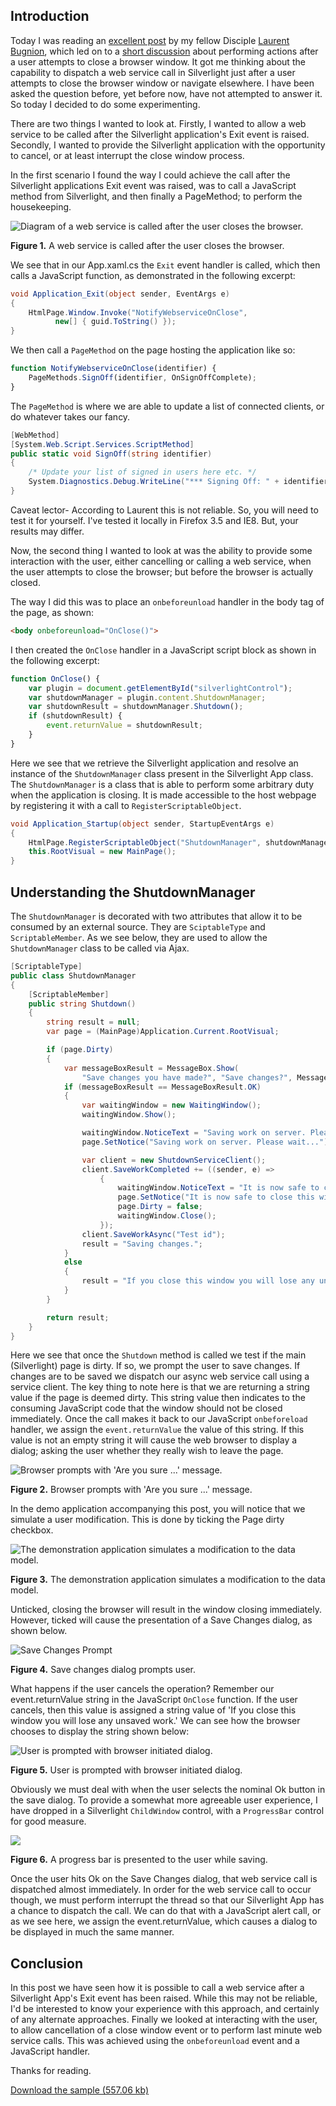 ## Introduction

Today I was reading an [excellent post](http://blog.galasoft.ch/archive/2009/10/18/clean-shutdown-in-silverlight-and-wpf-applications.aspx) 
by my fellow Disciple [Laurent Bugnion](http://blog.galasoft.ch/Default.aspx), 
which led on to a [short discussion](http://groups.google.com/group/wpf-disciples/browse_thread/thread/e3200f524f4e0592) 
about performing actions after a user attempts to close a browser window. It got me thinking about the capability to dispatch a web service call in Silverlight just after a user attempts to close the browser window or navigate elsewhere. I have been asked the question before, yet before now, have not attempted to answer it. So today I decided to do some experimenting.

There are two things I wanted to look at. Firstly, I wanted to allow a web service to be called after the Silverlight application's Exit event is raised. Secondly, I wanted to provide the Silverlight application with the opportunity to cancel, or at least interrupt the close window process.

In the first scenario I found the way I could achieve the call after the Silverlight applications Exit event was raised, was to call a JavaScript method from Silverlight, and then finally a PageMethod; to perform the housekeeping.

![Diagram of a web service is called after the user closes the browser.](/assets/images/2009-10-19-WebService.gif)

**Figure 1.** A web service is called after the user closes the browser.

We see that in our App.xaml.cs the `Exit` event handler is called, which then calls a JavaScript function, as demonstrated in the following excerpt:

```csharp
void Application_Exit(object sender, EventArgs e)
{
    HtmlPage.Window.Invoke("NotifyWebserviceOnClose", 
          new[] { guid.ToString() });
}
```

We then call a `PageMethod` on the page hosting the application like so:

```javascript
function NotifyWebserviceOnClose(identifier) {
    PageMethods.SignOff(identifier, OnSignOffComplete);            
}
```

The `PageMethod` is where we are able to update a list of connected clients, or do whatever takes our fancy.

```csharp
[WebMethod]
[System.Web.Script.Services.ScriptMethod] 
public static void SignOff(string identifier)
{
    /* Update your list of signed in users here etc. */
    System.Diagnostics.Debug.WriteLine("*** Signing Off: " + identifier);
}
```

Caveat lector- According to Laurent this is not reliable. So, you will need to test it for yourself. I've tested it locally in Firefox 3.5 and IE8. But, your results may differ.

Now, the second thing I wanted to look at was the ability to provide some interaction with the user, 
either cancelling or calling a web service, when the user attempts to close the browser; but before the browser is actually closed.

The way I did this was to place an `onbeforeunload` handler in the body tag of the page, as shown:

```html
<body onbeforeunload="OnClose()">
```

I then created the `OnClose` handler in a JavaScript script block as shown in the following excerpt:

```javascript
function OnClose() {           
    var plugin = document.getElementById("silverlightControl");
    var shutdownManager = plugin.content.ShutdownManager;
    var shutdownResult = shutdownManager.Shutdown();
    if (shutdownResult) {
        event.returnValue = shutdownResult;
    }
}
```

Here we see that we retrieve the Silverlight application and resolve an instance of the `ShutdownManager` class present in the Silverlight App class. 
The `ShutdownManager` is a class that is able to perform some arbitrary duty when the application is closing. 
It is made accessible to the host webpage by registering it with a call to `RegisterScriptableObject`.

```csharp
void Application_Startup(object sender, StartupEventArgs e)
{
    HtmlPage.RegisterScriptableObject("ShutdownManager", shutdownManager);
    this.RootVisual = new MainPage();
}
```

## Understanding the ShutdownManager

The `ShutdownManager` is decorated with two attributes that allow it to be consumed by an external source. 
They are `SciptableType` and `ScriptableMember`. As we see below, they are used to allow the `ShutdownManager` class to be called via Ajax.

```csharp
[ScriptableType]
public class ShutdownManager
{
    [ScriptableMember]
    public string Shutdown()
    {
        string result = null;
        var page = (MainPage)Application.Current.RootVisual;

        if (page.Dirty)
        {
            var messageBoxResult = MessageBox.Show(
                "Save changes you have made?", "Save changes?", MessageBoxButton.OKCancel);
            if (messageBoxResult == MessageBoxResult.OK)
            {
                var waitingWindow = new WaitingWindow();
                waitingWindow.Show();

                waitingWindow.NoticeText = "Saving work on server. Please wait...";
                page.SetNotice("Saving work on server. Please wait...");

                var client = new ShutdownServiceClient();
                client.SaveWorkCompleted += ((sender, e) =>
                    {
                        waitingWindow.NoticeText = "It is now safe to close this window.";
                        page.SetNotice("It is now safe to close this window.");
                        page.Dirty = false;
                        waitingWindow.Close();
                    });
                client.SaveWorkAsync("Test id");
                result = "Saving changes.";
            }
            else
            {
                result = "If you close this window you will lose any unsaved work.";
            }
        }

        return result;
    }
}
```

Here we see that once the `Shutdown` method is called we test if the main (Silverlight) page is dirty. 
If so, we prompt the user to save changes. If changes are to be saved we dispatch our async web service call 
using a service client. The key thing to note here is that we are returning a string value if the page is deemed dirty. 
This string value then indicates to the consuming JavaScript code that the window should not be closed immediately. 
Once the call makes it back to our JavaScript `onbeforeload` handler, we assign the `event.returnValue` the value of this string. 
If this value is not an empty string it will cause the web browser to display a dialog; asking the user whether they really wish to leave the page.

![Browser prompts with 'Are you sure ...' message.](/assets/images/2009-10-19-AreYouSure.png)

**Figure 2.** Browser prompts with 'Are you sure ...' message.

In the demo application accompanying this post, you will notice that we simulate a user modification. This is done by ticking the Page dirty checkbox.

![The demonstration application simulates a modification to the data model.](/assets/images/2009-10-19-SimulatesModification.png)

**Figure 3.** The demonstration application simulates a modification to the data model.

Unticked, closing the browser will result in the window closing immediately. However, ticked will cause the presentation of a Save Changes dialog, as shown below.

![Save Changes Prompt](/assets/images/2009-10-19-SaveChangesDialog.png)

**Figure 4.** Save changes dialog prompts user.

What happens if the user cancels the operation? Remember our event.returnValue string in the JavaScript `OnClose` function. 
If the user cancels, then this value is assigned a string value of 'If you close this window you will lose any unsaved work.' We can see how the browser chooses to display the string shown below:

![User is prompted with browser initiated dialog.](/assets/images/2009-10-19-AreYouSureYouWantToNavigateAway.png)

**Figure 5.** User is prompted with browser initiated dialog.

Obviously we must deal with when the user selects the nominal Ok button in the save dialog. 
To provide a somewhat more agreeable user experience, I have dropped in a Silverlight `ChildWindow` control, with a `ProgressBar` control for good measure.

![](/assets/images/2009-10-19-ProgressBar.png)

**Figure 6.** A progress bar is presented to the user while saving.

Once the user hits Ok on the Save Changes dialog, that web service call is dispatched almost immediately. 
In order for the web service call to occur though, we must perform interrupt the thread so that our Silverlight App has a chance to dispatch the call. 
We can do that with a JavaScript alert call, or as we see here, we assign the event.returnValue, which causes a dialog to be displayed in much the same manner.

## Conclusion
In this post we have seen how it is possible to call a web service after a Silverlight App's Exit event has been raised. 
While this may not be reliable, I'd be interested to know your experience with this approach, 
and certainly of any alternate approaches. 
Finally we looked at interacting with the user, to allow cancellation of a close window event or to perform last minute web service calls. 
This was achieved using the `onbeforeunload` event and a JavaScript handler.

Thanks for reading.

[Download the sample (557.06 kb)](/Downloads/WebserviceCallOnShutdown.zip)
